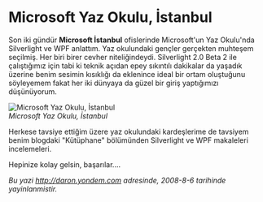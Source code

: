 # Microsoft Yaz Okulu, İstanbul
Son iki gündür **Microsoft İstanbul** ofislerinde Microsoft'un Yaz
Okulu'nda Silverlight ve WPF anlattım. Yaz okulundaki gençler gerçekten
muhteşem seçilmiş. Her biri birer cevher niteliğindeydi. Silverlight 2.0
Beta 2 ile çalıştığımız için tabi ki teknik açıdan epey sıkıntılı
dakikalar da yaşadık üzerine benim sesimin kısıklığı da eklenince ideal
bir ortam oluştuğunu söyleyemem fakat her iki dünyaya da güzel bir giriş
yaptığımızı düşünüyorum.

![Microsoft Yaz Okulu,
İstanbul](media/Microsoft_Yaz_Okulu_Istanbul/05082008_1.jpg)\
*Microsoft Yaz Okulu, İstanbul*

Herkese tavsiye ettiğim üzere yaz okulundaki kardeşlerime de tavsiyem
benim blogdaki "Kütüphane" bölümünden Silverlight ve WPF makaleleri
incelemeleri.

Hepinize kolay gelsin, başarılar....



*Bu yazi http://daron.yondem.com adresinde, 2008-8-6 tarihinde yayinlanmistir.*
